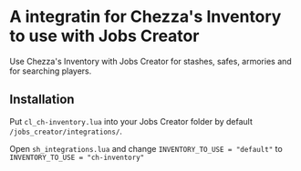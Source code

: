 
# A integratin for Chezza's Inventory to use with Jobs Creator

Use Chezza's Inventory with Jobs Creator for stashes, safes, armories and for searching players.


## Installation

Put ```cl_ch-inventory.lua``` into your Jobs Creator folder by default ```/jobs_creator/integrations/```.

Open ```sh_integrations.lua``` and change ```INVENTORY_TO_USE = "default"``` to ```INVENTORY_TO_USE = "ch-inventory"```